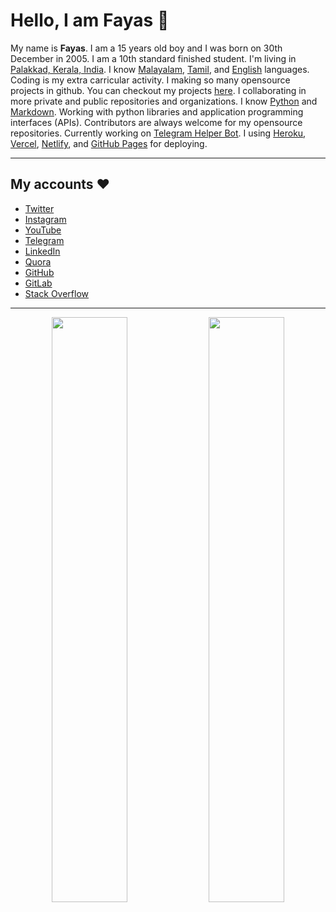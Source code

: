 # Hello, I am Fayas 👋

My name is **Fayas**.
I am a 15 years old boy and I was born on 30th December in 2005.
I am a 10th standard finished student.
I'm living in [Palakkad, Kerala, India](https://maps.app.goo.gl/qnG1KWshmAa8UEcf7).
I know [Malayalam](https://google.com/search?q=Malayalam), [Tamil](https://google.com/search?q=Tamil), and [English](https://google.com/search?q=English) languages. Coding is my extra carricular activity.
I making so many opensource projects in github.
You can checkout my projects [here](https://projects.fayas.me).
I collaborating in more private and public repositories and organizations.
I know [Python](https://www.python.org) and [Markdown](https://daringfireball.net/projects/markdown/).
Working with python libraries and application programming interfaces (APIs).
Contributors are always welcome for my opensource repositories.
Currently working on [Telegram Helper Bot](https://github.com/TelegramHelpBot).
I using [Heroku](https://heroku.com), [Vercel](https://vercel.com), [Netlify](https://netlify.com), and [GitHub Pages](https://pages.github.com) for deploying.

---

## My accounts ❤️

- [Twitter](https://twitter.com/FayasNoushad)
- [Instagram](https://instagram.com/TheFayas)
- [YouTube](https://youtube.com/channel/UCqC-Yzy8J9FuTH_lDRhBMCA)
- [Telegram](https://telegram.me/FayasNoushad)
- [LinkedIn](https://www.linkedin.com/in/fayasnoushad)
- [Quora](https://www.quora.com/profile/Fayas-Noushad-1)
- [GitHub](https://github.com/FayasNoushad)
- [GitLab](https://gitlab.com/FayasNoushad)
- [Stack Overflow](https://stackoverflow.com/users/16129096/fayas-noushad)

---

<p align="center">
    <img width="49%" src="https://github-readme-stats.vercel.app/api?username=FayasNoushad&count_private=true&include_all_commits=true&show_icons=true&theme=tokyonight&custom_title=GitHub+Stats"/>
    <img width="49%" src="https://github-readme-streak-stats.herokuapp.com?user=FayasNoushad&theme=tokyonight"/>
</p>
